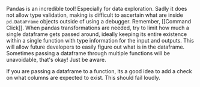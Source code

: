 
Pandas is an incredible tool! Especially for data exploration. Sadly it does not allow type validation, making is difficult to ascertain what are inside `pd.DataFrame` objects outside of using a debugger. Remember, [[Command Click]]. When pandas transformations are needed, try to limit how much a single dataframe gets passed around, ideally keeping its entire existence within a single function with type information for the input and outputs. This will allow future developers to easily figure out what is in the dataframe. Sometimes passing a dataframe through multiple functions will be unavoidable, that's okay! Just be aware.

If you are passing a dataframe to a function, its a good idea to add a check on what columns are expected to exist. This should fail loudly. 
